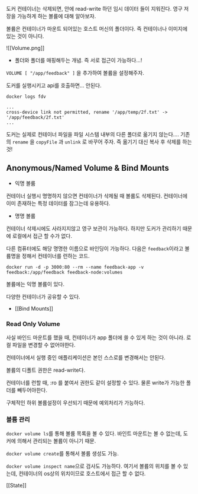 도커 컨테이너는 삭제되면, 안에 read-write 하던 임시 데이터 들이 지워진다. 영구 저장을 가능하게 하는 볼륨에 대해 알아보자.

볼륨은 컨테이너가 마운트 되어있는 호스트 머신의 폴더이다. 즉 컨테이너나 이미지에 있는 것이 아니다.

![[Volume.png]]
- 폴더와 폴더를 매핑해두는 개념. 즉 서로 접근이 가능하다...!

`VOLUME [ "/app/feedback" ]` 을 추가하여 볼륨을 설정해주자.

도커를 실행시키고 api를 호출하면... 안된다. 

```
docker logs fdv

...
cross-device link not permitted, rename '/app/temp/2f.txt' -> '/app/feedback/2f.txt'
...

```

도커는 실제로 컨테이너 파일을 파일 시스템 내부의 다른 폴더로 옮기지 않는다....
기존의 `rename` 을 `copyFile` 과 `unlink` 로 바꾸어 주자.
즉 옮기기 대신 복사 후 삭제를 하는 것!


## Anonymous/Named Volume & Bind Mounts

- 익명 볼륨

컨테이너 실행시 명명하지 않으면 컨테이너가 삭제될 때 볼륨도 삭제된다. 
컨테이너에 이미 존재하는 특정 데이터를 잠그는데 유용하다. 


- 명명 볼륨

컨테이너 삭제시에도 사라지지않고 영구 보관이 가능하다. 하지만 도커가 관리하기 때문에 로컬에서 접근 할 수가 없다. 

다른 컴퓨터에도 해당 명명한 이름으로 바인딩이 가능하다.
다음은 `feedback`이라고 볼륨명을 정해서 컨테이너를 런하는 코드. 

```
docker run -d -p 3000:80 --rm --name feedback-app -v feedback:/app/feedback feedback-node:volumes
```

볼륨에는 익명 볼륨이 있다. 

다양한 컨테이너가 공유할 수 있다. 


- [[Bind Mounts]]

### Read Only Volume

사실  바인드 마운트를 했을 때, 컨테이너가 app 폴더에 쓸 수 있게 하는 것이 아니라. 로컬 파일을 변경할 수 없어야한다. 

컨테이너에서 실행 중인 애플리케이션은 본인 스스로를 변경해서는 안된다.

볼륨의 디폴트 권한은 read-write다. 

컨테이너를 런할 때, :ro 를 붙여서 권한도 같이 설정할 수 있다. 
물론 write가 가능한 폴더를 빼두어야한다. 

구체적인 하위 볼륨설정이 우선되기 때문에 예외처리가 가능하다. 

### 볼륨 관리

`docker volume ls`를 통해 볼륨 목록을 볼 수 있다.
바인트 마운트는 볼 수 없는데, 도커에 의해서 관리되는 볼륨이 아니기 때문.

`docker volume create`를 통해서 볼륨 생성도 가능.

`docker volume inspect name`으로 검사도 가능하다. 여기서 볼륨의 위치를 볼 수 있는데, 컨테이너의 os상의 위치이므로 호스트에서 접근 할 수 없다. 


[[State]]

